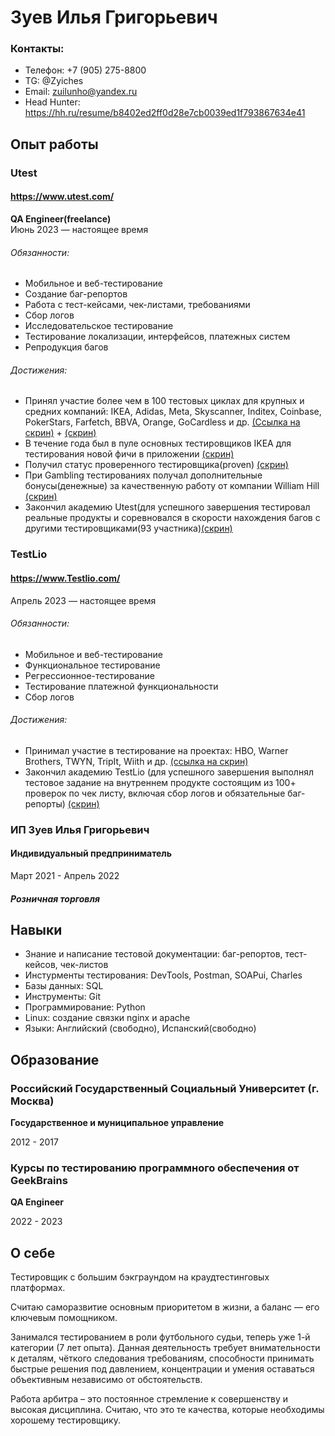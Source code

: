 # Зуев Илья Григорьевич


### Контакты:
- Телефон: +7 (905) 275-8800
- TG: @Zyiches 
- Email: zuilunho@yandex.ru
- Head Hunter: https://hh.ru/resume/b8402ed2ff0d28e7cb0039ed1f793867634e41

## Опыт работы
### Utest
#### https://www.utest.com/
**QA Engineer(freelance)**  
Июнь 2023 — настоящее время
###### Обязанности:
- Мобильное и веб-тестирование
- Cоздание баг-репортов
- Работа с тест-кейсами, чек-листами, требованиями
- Сбор логов
- Исследовательское тестирование
- Тестирование локализации, интерфейсов, платежных систем
- Репродукция багов
###### Достижения:
- Принял участие более чем в 100 тестовых циклах для крупных и средних компаний: IKEA, Adidas, Meta, Skyscanner, Inditex, Coinbase, PokerStars, Farfetch, BBVA, Orange, GoCardless и др. [(Ссылка на скрин)](https://drive.google.com/file/d/1XzRSZ3x2lcGSWpxwKsy7En0Y8zsJSQPi/view?usp=sharing) + [(скрин)](https://drive.google.com/file/d/1RQToNeRB0smHEoJBua_uMJyJhj9Wqg6J/view?usp=sharing)
- В течение года был в пуле основных тестировщиков IKEA для тестирования новой фичи в приложении [(скрин)](https://drive.google.com/file/d/1o7eyz0Ze6YGjrWUyX_fPT-pBwojHxVzc/view?usp=sharing)
- Получил статус проверенного тестировщика(proven) [(скрин)](https://drive.google.com/file/d/1XzRSZ3x2lcGSWpxwKsy7En0Y8zsJSQPi/view?usp=drive_link)
- При Gambling тестированиях получал дополнительные бонусы(денежные) за качественную работу от компании William Hill [(скрин)](https://docs.google.com/document/d/1rXVtrmEzcaH0hSX0br_XRrS-uX-o4JL_tMyhslOFLU4/edit?usp=sharing)
- Закончил академию Utest(для успешного завершения тестировал реальные продукты и соревновался в скорости нахождения багов с другими тестировщиками(93 участника)[(скрин)](https://drive.google.com/file/d/1dzHnyIMJZmh091X10skjH0MbiC6OmEbS/view?usp=sharing)


### TestLio
#### https://www.Testlio.com/ 
Апрель 2023 — настоящее время
###### Обязанности:
- Мобильное и веб-тестирование
- Функциональное тестирование
- Регрессионное-тестирование
- Тестирование платежной функциональности
- Сбор логов
###### Достижения:
- Принимал участие в тестирование на проектах: HBO, Warner Brothers, TWYN, TripIt, Wiith и др. [(ссылка на скрин)](https://docs.google.com/document/d/166SP6ZS6jZyufkcCGVBKZ0d2znz4HRnsQNIH8QuNl1U/edit?usp=sharing)
- Закончил академию TestLio (для успешного завершения выполнял тестовое задание на внутреннем продукте состоящим из 100+ проверок по чек листу, включая сбор логов и обязательные баг-репорты) [(скрин)](https://drive.google.com/file/d/1s7Ntg4pJ5L8552-xFTTm3bhZxALJugTs/view?usp=sharing)

### ИП Зуев Илья Григорьевич
#### Индивидуальный предприниматель 
Март 2021 - Апрель 2022
##### Розничная торговля


## Навыки
- Знание и написание тестовой документации: баг-репортов, тест-кейсов, чек-листов
- Инстурменты тестирования: DevTools, Postman, SOAPui, Charles
- Базы данных: SQL
- Инструменты: Git
- Программирование: Python
- Linux: cоздание связки nginx и apache
- Языки: Английский (свободно), Испанский(свободно)

## Образование
### Российский Государственный Социальный Университет (г. Москва)
**Государственное и муниципальное управление** 

2012 - 2017

### Курсы по тестированию программного обеспечения от GeekBrains
**QA Engineer**

2022 - 2023





## О себе


Тестировщик с большим бэкграундом на  краудтестинговых платформах.

Считаю саморазвитие основным приоритетом в жизни, а баланс — его ключевым помощником.


Занимался тестированием в роли футбольного судьи, теперь уже 1-й категории (7 лет опыта). Данная деятельность требует внимательности к деталям, чёткого следования требованиям, способности принимать быстрые решения под давлением, концентрации и умения оставаться объективным независимо от обстоятельств.

Работа арбитра – это постоянное стремление к совершенству и высокая дисциплина. Считаю, что это те качества, которые необходимы хорошему тестировщику.




